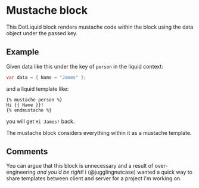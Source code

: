 ﻿# Mustache block

This DotLiquid block renders mustache code within the block using the data
object under the passed key.

## Example

Given data like this under the key of `person` in the liquid context:

```c#
var data = { Name = "James" };
```

and a liquid template like:

```
{% mustache person %}
Hi {{ Name }}!
{% endmustache %}
```

you will get `Hi James!` back.

The mustache block considers everything within it as a mustache template.

## Comments

You can argue that this block is unnecessary and a result of over-engineering
*and you'd be right*! i (@jugglingnutcase) wanted a quick way to share templates
between client and server for a project i'm working on.
